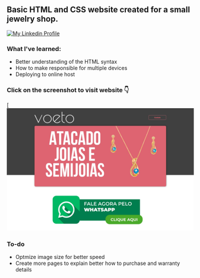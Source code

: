 ## Basic HTML and CSS website created for a small jewelry shop.

[![My Linkedin Profile](https://img.shields.io/badge/LinkedIn-0077B5?style=for-the-badge&logo=linkedin&logoColor=white)](http://www.linkedin.com/in/vinicius-92)

### What I've learned:

* Better understanding of the HTML syntax
* How to make responsible for multiple devices
* Deploying to online host

### Click on the screenshot to visit website 👇

[![Screenshot of website](https://github.com/Vinicius-92/html-project-jewelryshop/blob/main/printscreen.jpg?raw=true)


### To-do

* Optmize image size for better speed
* Create more pages to explain better how to purchase and warranty details
